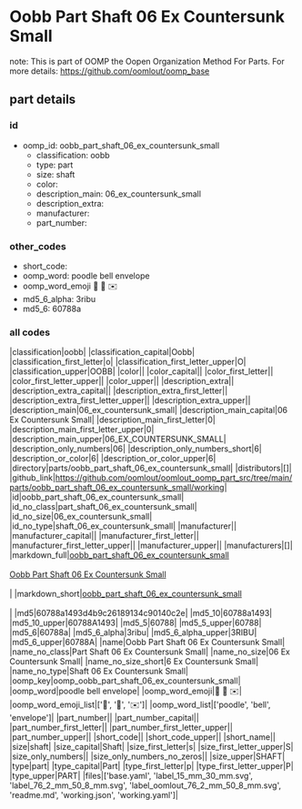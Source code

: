 # Oobb Part Shaft 06 Ex Countersunk Small  

note: This is part of OOMP the Oopen Organization Method For Parts. For more details: https://github.com/oomlout/oomp_base

##  part details





### id
* oomp_id: oobb_part_shaft_06_ex_countersunk_small
  * classification: oobb
  * type: part
  * size: shaft
  * color: 
  * description_main: 06_ex_countersunk_small
  * description_extra: 
  * manufacturer: 
  * part_number: 

### other_codes
* short_code: 
* oomp_word: poodle bell envelope
* oomp_word_emoji :poodle: :bell: :envelope:
* md5_6_alpha: 3ribu
* md5_6: 60788a

### all codes 
|classification|oobb|
|classification_capital|Oobb|
|classification_first_letter|o|
|classification_first_letter_upper|O|
|classification_upper|OOBB|
|color||
|color_capital||
|color_first_letter||
|color_first_letter_upper||
|color_upper||
|description_extra||
|description_extra_capital||
|description_extra_first_letter||
|description_extra_first_letter_upper||
|description_extra_upper||
|description_main|06_ex_countersunk_small|
|description_main_capital|06 Ex Countersunk Small|
|description_main_first_letter|0|
|description_main_first_letter_upper|0|
|description_main_upper|06_EX_COUNTERSUNK_SMALL|
|description_only_numbers|06|
|description_only_numbers_short|6|
|description_or_color|6|
|description_or_color_upper|6|
|directory|parts/oobb_part_shaft_06_ex_countersunk_small|
|distributors|[]|
|github_link|https://github.com/oomlout/oomlout_oomp_part_src/tree/main/parts/oobb_part_shaft_06_ex_countersunk_small/working|
|id|oobb_part_shaft_06_ex_countersunk_small|
|id_no_class|part_shaft_06_ex_countersunk_small|
|id_no_size|06_ex_countersunk_small|
|id_no_type|shaft_06_ex_countersunk_small|
|manufacturer||
|manufacturer_capital||
|manufacturer_first_letter||
|manufacturer_first_letter_upper||
|manufacturer_upper||
|manufacturers|[]|
|markdown_full|[oobb_part_shaft_06_ex_countersunk_small](https://github.com/oomlout/oomlout_oomp_part_src/tree/main/parts/oobb_part_shaft_06_ex_countersunk_small/working)<br>[](https://github.com/oomlout/oomlout_oomp_part_src/tree/main/parts/oobb_part_shaft_06_ex_countersunk_small/working)<br>[Oobb Part Shaft 06 Ex Countersunk Small](https://github.com/oomlout/oomlout_oomp_part_src/tree/main/parts/oobb_part_shaft_06_ex_countersunk_small/working)<br><br>|
|markdown_short|[oobb_part_shaft_06_ex_countersunk_small](https://github.com/oomlout/oomlout_oomp_part_src/tree/main/parts/oobb_part_shaft_06_ex_countersunk_small/working)<br><br>|
|md5|60788a1493d4b9c26189134c90140c2e|
|md5_10|60788a1493|
|md5_10_upper|60788A1493|
|md5_5|60788|
|md5_5_upper|60788|
|md5_6|60788a|
|md5_6_alpha|3ribu|
|md5_6_alpha_upper|3RIBU|
|md5_6_upper|60788A|
|name|Oobb Part Shaft 06 Ex Countersunk Small|
|name_no_class|Part Shaft 06 Ex Countersunk Small|
|name_no_size|06 Ex Countersunk Small|
|name_no_size_short|6 Ex Countersunk Small|
|name_no_type|Shaft 06 Ex Countersunk Small|
|oomp_key|oomp_oobb_part_shaft_06_ex_countersunk_small|
|oomp_word|poodle bell envelope|
|oomp_word_emoji|:poodle: :bell: :envelope:|
|oomp_word_emoji_list|[':poodle:', ':bell:', ':envelope:']|
|oomp_word_list|['poodle', 'bell', 'envelope']|
|part_number||
|part_number_capital||
|part_number_first_letter||
|part_number_first_letter_upper||
|part_number_upper||
|short_code||
|short_code_upper||
|short_name||
|size|shaft|
|size_capital|Shaft|
|size_first_letter|s|
|size_first_letter_upper|S|
|size_only_numbers||
|size_only_numbers_no_zeros||
|size_upper|SHAFT|
|type|part|
|type_capital|Part|
|type_first_letter|p|
|type_first_letter_upper|P|
|type_upper|PART|
|files|['base.yaml', 'label_15_mm_30_mm.svg', 'label_76_2_mm_50_8_mm.svg', 'label_oomlout_76_2_mm_50_8_mm.svg', 'readme.md', 'working.json', 'working.yaml']|

